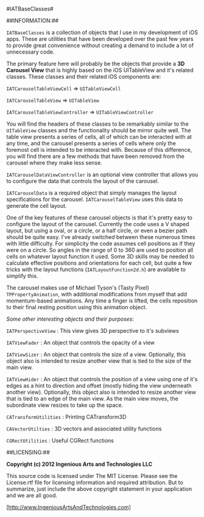 #IATBaseClasses#

##INFORMATION:##

`IATBaseClasses` is a collection of objects that I use in my development of iOS apps.  These are utilities that have been developed over the past few years to provide great convenience without creating a demand to include a lot of unnecessary code.

The primary feature here will probably be the objects that provide a **3D Carousel View** that is highly based on the iOS UITableView and it's related classes.  These classes and their related iOS components are:

`IATCarouselTableViewCell`   =>	`UITableViewCell`

`IATCarouselTableView`		=>  	`UITableView` 

`IATCarouselTableViewController`	=>	`UITableViewController`

You will find the headers of these classes to be remarkably similar to the `UITableView` classes and the functionality should be mirror quite well.  The table view presents a series of cells, all of which can be interacted with at any time, and the carousel presents a series of cells where only the foremost cell is intended to be interacted with.  Because of this difference, you will find there are a few methods that have been removed from the carousel where they make less sense.

`IATCarouselDataViewController` is an optional view controller that allows you to configure the data that controls the layout of the carousel.

`IATCarouselData` is a required object that simply manages the layout specifications for the carousel.  `IATCarouselTableView` uses this data to generate the cell layout.

One of the key features of these carousel objects is that it's pretty easy to configure the layout of the carousel.  Currently the code uses a V shaped layout, but using a oval, or a circle, or a half circle, or even a bezier path should be quite easy.  I've already switched between these numerous times with little difficulty.  For simplicity the code assumes cell positions as if they were on a circle.  So angles in the range of 0 to 360 are used to position all cells on whatever layout function it used.  Some 3D skills may be needed to calculate effective positions and orientations for each cell, but quite a few tricks with the layout functions (`IATLayoutFunction2d.h`) are available to simplify this.

The carousel makes use of Michael Tyson's (Tasty Pixel) `TPPropertyAnimation`, with additional modifications from myself that add momentum-based animations.  Any time a finger is lifted, the cells reposition to their final resting position using this animation object.


_Some other interesting objects and their purposes_:

`IATPerspectiveView` : This view gives 3D perspective to it's subviews

`IATViewFader` :	An object that controls the opacity of a view

`IATViewSizer` : 		An object that controls the size of a view.  Optionally, this object also is intended to resize another view that is tied to the size of the main view.

`IATViewHider` : 	An object that controls the position of a view using one of it's edges as a hint to direction and offset (mostly hiding the view underneath another view).  Optionally, this object also is intended to resize another view that is tied to an edge of the main view.  As the main view moves, the subordinate view resizes to take up the space.

`CATransformUtilities` :	Printing CATransform3D

`CAVectorUtilties` : 		3D vectors and associated utility functions

`CGRectUtilities` :		Useful CGRect functions


##LICENSING:##

**Copyright (c) 2012 Ingenious Arts and Technologies LLC**

This source code is licensed under The MIT License.  Please see the License.rtf file for licensing information and required attribution.  But to summarize, just include the above copyright statement in your application and we are all good.


[http://www.IngeniousArtsAndTechnologies.com]
